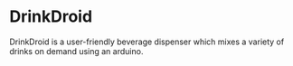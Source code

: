 # DrinkDroid
DrinkDroid is a user-friendly beverage dispenser which mixes a variety of drinks on demand using an arduino.
